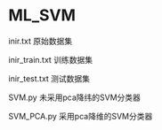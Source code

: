 # ML_SVM

inir.txt              原始数据集

inir_train.txt    训练数据集

inir_test.txt       测试数据集

SVM.py               未采用pca降纬的SVM分类器

SVM_PCA.py       采用pca降维的SVM分类器

